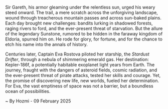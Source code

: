
Sir Gareth, his armor gleaming under the relentless sun, urged his weary steed onward.  The trail, a mere scratch across the unforgiving landscape, wound through treacherous mountain passes and across sun-baked plains.  Each day brought new challenges: bandits lurking in shadowed forests, raging rivers to ford, and the ever-present threat of starvation.  But the allure of the legendary Sunstone, rumored to be hidden in the faraway kingdom of Eldoria, spurred him on.  He rode for glory, for fortune, and for the chance to etch his name into the annals of history.

Centuries later, Captain Eva Rostova piloted her starship, the *Stardust Drifter*, through a nebula of shimmering emerald gas.  Her destination: Kepler-186f, a potentially habitable exoplanet light years from Earth.  The journey, fraught with the dangers of asteroid fields, cosmic radiation, and the ever-present threat of pirate attacks, tested her skills and courage.  Yet, the promise of discovering new life, new worlds, fueled her determination.  For Eva, the vast emptiness of space was not a barrier, but a boundless ocean of possibilities.

~ By Hozmi - 09 February 2025
